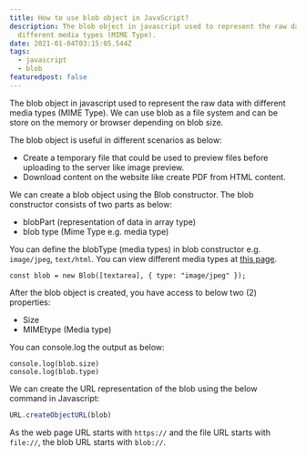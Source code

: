 ```yaml
---
title: How to use blob object in JavaScript?
description: The blob object in javascript used to represent the raw data with
  different media types (MIME Type).
date: 2021-01-04T03:15:05.544Z
tags:
  - javascript
  - blob
featuredpost: false
---
```

The blob object in javascript used to represent the raw data with different media types (MIME Type). We can use blob as a file system and can be store on the memory or browser depending on blob size.

The blob object is useful in different scenarios as below:

- Create a temporary file that could be used to preview files before uploading to the server like image preview.
- Download content on the website like create PDF from HTML content.


We can create a blob object using the Blob constructor. The blob constructor consists of two parts as below:

- blobPart (representation of data in array type)
- blob type (Mime Type e.g. media type)

You can define the blobType (media types) in blob constructor e.g. `image/jpeg`, `text/html`. You can view different media types at [this page](https://en.wikipedia.org/wiki/Media_type#Common_examples).


```
const blob = new Blob([textarea], { type: "image/jpeg" });
```

After the blob object is created, you have access to below two (2) properties:

- Size
- MIMEtype (Media type)

You can console.log the output as below:

```
console.log(blob.size)
console.log(blob.type)
```

We can create the URL representation of the blob using the below command in Javascript:

```javascript
URL.createObjectURL(blob)
```

As the web page URL starts with `https://` and the file URL starts with `file://`, the blob URL starts with `blob://`.